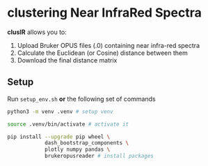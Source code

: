 # <b>clust</b>ering Near <b>I</b>nfra<b>R</b>ed Spectra

<b>clusIR</b> allows you to:
1. Upload Bruker OPUS files (.0) containing near infra-red spectra
2. Calculate the Euclidean (or Cosine) distance between them
3. Download the final distance matrix

## Setup

Run `setup_env.sh` **or** the following set of commands

```bash
python3 -m venv .venv # setup venv

source .venv/bin/activate # activate it

pip install --upgrade pip wheel \
            dash_bootstrap_components \
            plotly numpy pandas \
            brukeropusreader # install packages
```